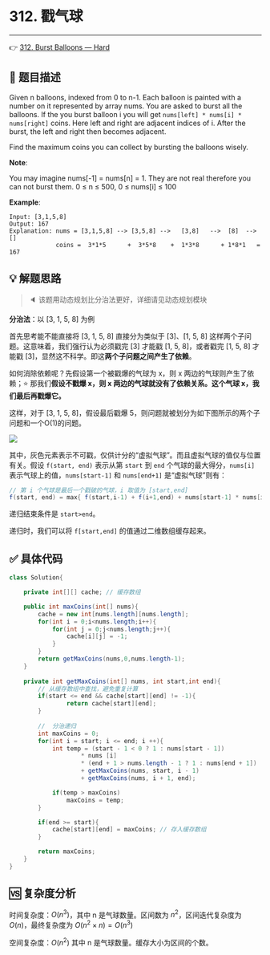 # 312. 戳气球

---

👉 [312. Burst Balloons — Hard](https://leetcode-cn.com/problems/burst-balloons/)

## 📜 题目描述

Given n balloons, indexed from 0 to n-1. Each balloon is painted with a number on it represented by array nums. You are asked to burst all the balloons. If the you burst balloon i you will get `nums[left] * nums[i] * nums[right]` coins. Here left and right are adjacent indices of i. After the burst, the left and right then becomes adjacent.

Find the maximum coins you can collect by bursting the balloons wisely.

**Note**:

You may imagine nums[-1] = nums[n] = 1. They are not real therefore you can not burst them.
0 ≤ n ≤ 500, 0 ≤ nums[i] ≤ 100

**Example**:

```
Input: [3,1,5,8]
Output: 167 
Explanation: nums = [3,1,5,8] --> [3,5,8] -->   [3,8]   -->  [8]  --> []
             coins =  3*1*5      +  3*5*8    +  1*3*8      + 1*8*1   = 167
```

## 💡 解题思路 

> 🔈 该题用动态规划比分治法更好，详细请见动态规划模块

**分治法**：以 [3, 1, 5, 8] 为例

首先思考能不能直接将 [3, 1, 5, 8] 直接分为类似于 [3]、[1, 5, 8] 这样两个子问题。这意味着，我们强行认为必须戳完 [3] 才能戳 [1, 5, 8]，或者戳完 [1, 5, 8] 才能戳 [3]，显然这不科学。即这**两个子问题之间产生了依赖**。

如何消除依赖呢？先假设第一个被戳爆的气球为 x，则 x 两边的气球则产生了依赖；⭐ 那我们**假设不戳爆 x，则 x 两边的气球就没有了依赖关系。这个气球 x，我们最后再戳爆它。**

这样，对于 [3, 1, 5, 8]，假设最后戳爆 5，则问题就被划分为如下图所示的两个子问题和一个O(1)的问题。

![](https://gitee.com/veal98/images/raw/master/img/20200929212135.png)

其中，灰色元素表示不可戳，仅供计分的“虚拟气球”。而且虚拟气球的值仅与位置有关。假设 `f(start, end)` 表示从第 `start` 到 `end` 个气球的最大得分，`nums[i]` 表示气球上的值，`nums[start-1]` 和 `nums[end+1]` 是“虚拟气球”则有：

```java
// 第 i 个气球是最后一个戳破的气球，i 取值为 [start,end]
f(start, end) = max{ f(start,i-1) + f(i+1,end) + nums[start-1] * nums[i] * nums[end+1] +  }
```

递归结束条件是 `start>end`。

递归时，我们可以将 `f[start,end]` 的值通过二维数组缓存起来。

## ✅  具体代码 


```java
class Solution{ 

    private int[][] cache; // 缓存数组

    public int maxCoins(int[] nums){
        cache = new int[nums.length][nums.length];
        for(int i = 0;i<nums.length;i++){
            for(int j = 0;j<nums.length;j++){
                cache[i][j] = -1;
            }
        }
        return getMaxCoins(nums,0,nums.length-1);
    }
    
    private int getMaxCoins(int[] nums, int start,int end){
        // 从缓存数组中查找，避免重复计算
        if(start <= end && cache[start][end] != -1){
                return cache[start][end];
        }
        
        //  分治递归
        int maxCoins = 0;
        for(int i = start; i <= end; i ++){
            int temp = (start - 1 < 0 ? 1 : nums[start - 1])
                    * nums [i]
                    * (end + 1 > nums.length - 1 ? 1 : nums[end + 1]) 
                    + getMaxCoins(nums, start, i - 1) 
                    + getMaxCoins(nums, i + 1, end);

            if(temp > maxCoins)
                maxCoins = temp;
        }

        if(end >= start){
            cache[start][end] = maxCoins; // 存入缓存数组
        }

        return maxCoins;
    }
}

```

## 🆚 复杂度分析

时间复杂度：$O(n^3)$，其中 n 是气球数量。区间数为 $n^2$，区间迭代复杂度为 $O(n)$，最终复杂度为 $O(n^2 \times n) = O(n^3)$

空间复杂度：$O(n^2)$ 其中 n 是气球数量。缓存大小为区间的个数。

